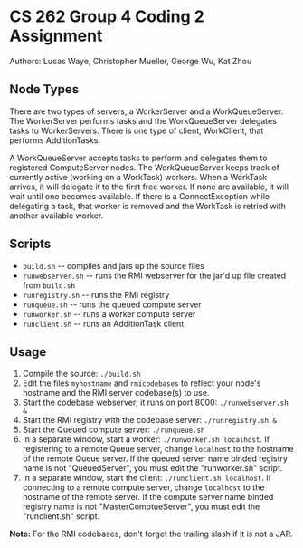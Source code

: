 CS 262 Group 4 Coding 2 Assignment
==================================

Authors: Lucas Waye, Christopher Mueller, George Wu, Kat Zhou

Node Types
----------

There are two types of servers, a WorkerServer and a WorkQueueServer. The WorkerServer 
performs tasks and the WorkQueueServer delegates tasks to WorkerServers. There is one
type of client, WorkClient, that performs AdditionTasks.

A WorkQueueServer accepts tasks to perform and delegates them to registered
ComputeServer nodes. The WorkQueueServer keeps track of currently active
(working on a WorkTask) workers. When a WorkTask arrives, it will delegate it
to the first free worker. If none are available, it will wait until one
becomes available. If there is a ConnectException while delegating a task,
that worker is removed and the WorkTask is retried with another available
worker.

Scripts
-------

 * `build.sh` -- compiles and jars up the source files
 * `runwebserver.sh` -- runs the RMI webserver for the jar'd up file created from `build.sh`
 * `runregistry.sh` -- runs the RMI registry
 * `runqueue.sh` -- runs the queued compute server
 * `runworker.sh` -- runs a worker compute server
 * `runclient.sh` -- runs an AdditionTask client

Usage
-----

 1. Compile the source: `./build.sh`
 2. Edit the files `myhostname` and `rmicodebases` to reflect your node's hostname and the RMI server codebase(s) to use.
 3. Start the codebase webserver; it runs on port 8000: `./runwebserver.sh &`
 4. Start the RMI registry with the codebase server: `./runregistry.sh &` 
 5. Start the Queued compute server: `./runqueue.sh`
 6. In a separate window, start a worker: `./runworker.sh localhost`. If registering to a remote Queue server, change `localhost` to the hostname of the remote Queue server. If the queued server name binded registry name is not "QueuedServer", you must edit the "runworker.sh" script.
 7. In a separate window, start the client: `./runclient.sh localhost`. If connecting to a remote compute server, change `localhost` to the hostname of the remote server. If the compute server name binded registry name is not "MasterComptueServer", you must edit the "runclient.sh" script.


**Note:** For the RMI codebases, don't forget the trailing slash if it is not a JAR.
 
